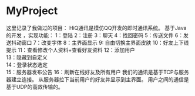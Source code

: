 MyProject
=========
这里记录了我做过的项目：
HiQ通讯是模仿QQ开发的即时通讯系统。
基于Java的开发 ，实现功能：
1：登陆
2：注册
3：聊天
4：找回密码
5：传送文件
6：发送抖动窗口
7：改变字体
8：主界面显示
9: 自由切换主界面皮肤
10：好友上下线提示
11：查看修改个人资料+查看好友资料
12：添加用户  
13：隐藏到自定义  
14：登录状态选定  
15：服务器发布公告
16：刷新在线好友及所有用户
我们的通讯是基于TCP与服务器建立连接。
从服务器拉下当前用户的好友并显示到主界面。
用户之间的通信是基于UDP的高效传输的。
